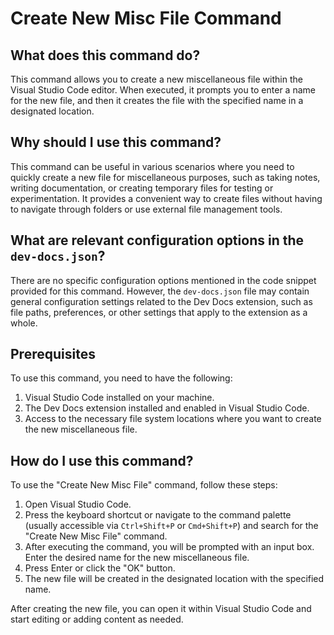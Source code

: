 
  
  # **Create New Misc File Command**

## What does this command do?

This command allows you to create a new miscellaneous file within the Visual Studio Code editor. When executed, it prompts you to enter a name for the new file, and then it creates the file with the specified name in a designated location.

## Why should I use this command?

This command can be useful in various scenarios where you need to quickly create a new file for miscellaneous purposes, such as taking notes, writing documentation, or creating temporary files for testing or experimentation. It provides a convenient way to create files without having to navigate through folders or use external file management tools.

## What are relevant configuration options in the `dev-docs.json`?

There are no specific configuration options mentioned in the code snippet provided for this command. However, the `dev-docs.json` file may contain general configuration settings related to the Dev Docs extension, such as file paths, preferences, or other settings that apply to the extension as a whole.

## Prerequisites

To use this command, you need to have the following:

1. Visual Studio Code installed on your machine.
2. The Dev Docs extension installed and enabled in Visual Studio Code.
3. Access to the necessary file system locations where you want to create the new miscellaneous file.

## How do I use this command?

To use the "Create New Misc File" command, follow these steps:

1. Open Visual Studio Code.
2. Press the keyboard shortcut or navigate to the command palette (usually accessible via `Ctrl+Shift+P` or `Cmd+Shift+P`) and search for the "Create New Misc File" command.
3. After executing the command, you will be prompted with an input box. Enter the desired name for the new miscellaneous file.
4. Press Enter or click the "OK" button.
5. The new file will be created in the designated location with the specified name.

After creating the new file, you can open it within Visual Studio Code and start editing or adding content as needed.
  
  